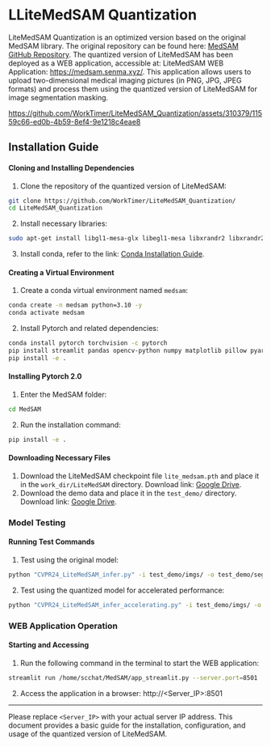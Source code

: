 # LLiteMedSAM Quantization

LiteMedSAM Quantization is an optimized version based on the original MedSAM library. The original repository can be found here: [MedSAM GitHub Repository](https://github.com/bowang-lab/MedSAM/). The quantized version of LiteMedSAM has been deployed as a WEB application, accessible at: LiteMedSAM WEB Application: https://medsam.senma.xyz/. This application allows users to upload two-dimensional medical imaging pictures (in PNG, JPG, JPEG formats) and process them using the quantized version of LiteMedSAM for image segmentation masking.


https://github.com/WorkTimer/LiteMedSAM_Quantization/assets/310379/11559c66-ed0b-4b59-8ef4-9e1218c4eae8


## Installation Guide
#### Cloning and Installing Dependencies
1. Clone the repository of the quantized version of LiteMedSAM:
```bash
git clone https://github.com/WorkTimer/LiteMedSAM_Quantization/
cd LiteMedSAM_Quantization
```
2. Install necessary libraries:
```bash
sudo apt-get install libgl1-mesa-glx libegl1-mesa libxrandr2 libxrandr2 libxss1 libxcursor1 libxcomposite1 libxi6 libxtst6
```
3. Install conda, refer to the link: [Conda Installation Guide](https://conda.io/projects/conda/en/latest/user-guide/install/index.html).

#### Creating a Virtual Environment
1. Create a conda virtual environment named `medsam`:
```bash
conda create -n medsam python=3.10 -y
conda activate medsam
```
2. Install Pytorch and related dependencies:
```bash
conda install pytorch torchvision -c pytorch
pip install streamlit pandas opencv-python numpy matplotlib pillow pyarrow
pip install -e .
```

#### Installing Pytorch 2.0
1. Enter the MedSAM folder:
```bash
cd MedSAM
```
2. Run the installation command:
```bash
pip install -e .
```

#### Downloading Necessary Files
1. Download the LiteMedSAM checkpoint file `lite_medsam.pth` and place it in the `work_dir/LiteMedSAM` directory. Download link: [Google Drive](https://drive.google.com/drive/folders/1t3Rs9QbfGSEv2fIFlk8vi7jc0SclD1cq?usp=sharing).
2. Download the demo data and place it in the `test_demo/` directory. Download link: [Google Drive](https://drive.google.com/drive/folders/1t3Rs9QbfGSEv2fIFlk8vi7jc0SclD1cq?usp=sharing).

### Model Testing

#### Running Test Commands
1. Test using the original model:
```bash
python "CVPR24_LiteMedSAM_infer.py" -i test_demo/imgs/ -o test_demo/segs
```
2. Test using the quantized model for accelerated performance:
```bash
python "CVPR24_LiteMedSAM_infer_accelerating.py" -i test_demo/imgs/ -o test_demo/segs
```

### WEB Application Operation

#### Starting and Accessing
1. Run the following command in the terminal to start the WEB application:
```bash
streamlit run /home/scchat/MedSAM/app_streamlit.py --server.port=8501
```
2. Access the application in a browser:
http://<Server_IP>:8501

---

Please replace `<Server_IP>` with your actual server IP address. This document provides a basic guide for the installation, configuration, and usage of the quantized version of LiteMedSAM.


